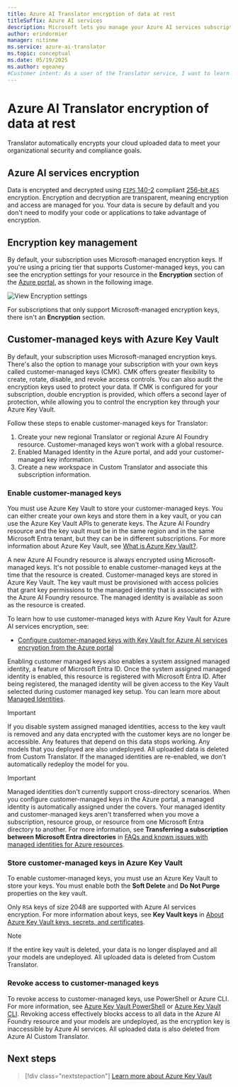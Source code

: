 ```yaml
---
title: Azure AI Translator encryption of data at rest
titleSuffix: Azure AI services
description: Microsoft lets you manage your Azure AI services subscriptions with your own keys, called customer-managed keys (CMK). This article covers data encryption at rest for Azure AI Translator, and how to enable and manage CMK. 
author: erindormier
manager: nitinme
ms.service: azure-ai-translator
ms.topic: conceptual
ms.date: 05/19/2025
ms.author: egeaney
#Customer intent: As a user of the Translator service, I want to learn how encryption at rest works.
---
```


# Azure AI Translator encryption of data at rest

Translator automatically encrypts your cloud uploaded data to meet your organizational security and compliance goals.

## Azure AI services encryption

Data is encrypted and decrypted using [`FIPS` 140-2](https://en.wikipedia.org/wiki/FIPS_140-2) compliant [256-bit `AES`](https://en.wikipedia.org/wiki/Advanced_Encryption_Standard) encryption. Encryption and decryption are transparent, meaning encryption and access are managed for you. Your data is secure by default and you don't need to modify your code or applications to take advantage of encryption.

## Encryption key management

By default, your subscription uses Microsoft-managed encryption keys. If you're using a pricing tier that supports Customer-managed keys, you can see the encryption settings for your resource in the **Encryption** section of the [Azure portal](https://portal.azure.com), as shown in the following image.

![View Encryption settings](../../../media/cognitive-services-encryption/encryptionblade.png)

For subscriptions that only support Microsoft-managed encryption keys, there isn't an **Encryption** section.

## Customer-managed keys with Azure Key Vault

By default, your subscription uses Microsoft-managed encryption keys. There's also the option to manage your subscription with your own keys called customer-managed keys (CMK). CMK offers greater flexibility to create, rotate, disable, and revoke access controls. You can also audit the encryption keys used to protect your data. If CMK is configured for your subscription, double encryption is provided, which offers a second layer of protection, while allowing you to control the encryption key through your Azure Key Vault.

Follow these steps to enable customer-managed keys for Translator:

1. Create your new regional Translator or regional Azure AI Foundry resource. Customer-managed keys won't work with a global resource.
2. Enabled Managed Identity in the Azure portal, and add your customer-managed key information.
3. Create a new workspace in Custom Translator and associate this subscription information.

### Enable customer-managed keys

You must use Azure Key Vault to store your customer-managed keys. You can either create your own keys and store them in a key vault, or you can use the Azure Key Vault APIs to generate keys. The Azure AI Foundry resource and the key vault must be in the same region and in the same Microsoft Entra tenant, but they can be in different subscriptions. For more information about Azure Key Vault, see [What is Azure Key Vault?](/azure/key-vault/general/overview).

A new Azure AI Foundry resource is always encrypted using Microsoft-managed keys. It's not possible to enable customer-managed keys at the time that the resource is created. Customer-managed keys are stored in Azure Key Vault. The key vault must be provisioned with access policies that grant key permissions to the managed identity that is associated with the Azure AI Foundry resource. The managed identity is available as soon as the resource is created.

To learn how to use customer-managed keys with Azure Key Vault for Azure AI services encryption, see:

- [Configure customer-managed keys with Key Vault for Azure AI services encryption from the Azure portal](../../../Encryption/cognitive-services-encryption-keys-portal.md)

Enabling customer managed keys also enables a system assigned managed identity, a feature of Microsoft Entra ID. Once the system assigned managed identity is enabled, this resource is registered with Microsoft Entra ID. After being registered, the managed identity will be given access to the Key Vault selected during customer managed key setup. You can learn more about [Managed Identities](/azure/active-directory/managed-identities-azure-resources/overview).

> [!IMPORTANT]
> If you disable system assigned managed identities, access to the key vault is removed and any data encrypted with the customer keys are no longer be accessible. Any features that depend on this data stops working. Any models that you deployed are also undeployed. All uploaded data is deleted from Custom Translator. If the managed identities are re-enabled, we don't automatically redeploy the model for you.

> [!IMPORTANT]
> Managed identities don't currently support cross-directory scenarios. When you configure customer-managed keys in the Azure portal, a managed identity is automatically assigned under the covers. Your managed identity and customer-managed keys aren't transferred when you move a subscription, resource group, or resource from one Microsoft Entra directory to another. For more information, see **Transferring a subscription between Microsoft Entra directories** in [FAQs and known issues with managed identities for Azure resources](/azure/active-directory/managed-identities-azure-resources/known-issues#transferring-a-subscription-between-azure-ad-directories).  

### Store customer-managed keys in Azure Key Vault

To enable customer-managed keys, you must use an Azure Key Vault to store your keys. You must enable both the **Soft Delete** and **Do Not Purge** properties on the key vault.

Only `RSA` keys of size 2048 are supported with Azure AI services encryption. For more information about keys, see **Key Vault keys** in [About Azure Key Vault keys, secrets, and certificates](/azure/key-vault/general/about-keys-secrets-certificates).

> [!NOTE]
> If the entire key vault is deleted, your data is no longer displayed and all your models are undeployed. All uploaded data is deleted from Custom Translator. 

### Revoke access to customer-managed keys

To revoke access to customer-managed keys, use PowerShell or Azure CLI. For more information, see [Azure Key Vault PowerShell](/powershell/module/az.keyvault//) or [Azure Key Vault CLI](/cli/azure/keyvault). Revoking access effectively blocks access to all data in the Azure AI Foundry resource and your models are undeployed, as the encryption key is inaccessible by Azure AI services. All uploaded data is also deleted from Azure AI Custom Translator.

## Next steps

> [!div class="nextstepaction"]
> [Learn more about Azure Key Vault](/azure/key-vault/general/overview)
